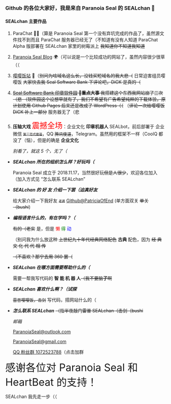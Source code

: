 ### Github 的各位大家好，我是来自 Paranoia Seal 的 SEALchan 👋



#### SEALchan 主要作品

1.  ParaChat 👯‍♂️（算是 Paranoia Seal 第一个没有弃坑完成的作品了，虽然源文件找不到而且 ParaChat 服务器已经无了（不知道有没有人知道 ParaChat Alpha 版部署在 SEALchan 家里的树莓派上 ~~我知道你不知道我知道~~

2.  [Paranoia Seal Blog](https://blog.paranoiaseal.website) 🌍（可以说是一个比较成功的网站了，虽然内容很少很草（（

3.  [嘤嘤饭站](https://SEALchanPS.github.io/YingyingChan) 👧（~~别问为啥域名这么长，没钱买短域名的我大悲（~~ 日常迫害组员嘤嘤饭 ~~大家快去我 Seal Software Bank 下评论吧，DiCK 是真的（~~ 

4.  ~~[Seal Software Bank 印章软件园](https://apps.paranoiaseal.website) 🌈**重点大事** 我搭建这个东西我网站崩了三次（悲 （软件园这个设想早就有了，我们不希望有广告希望纯粹的下载体验，原计划使用 Github Pages 后来还是改成了 WordPress（（~~ （~~评论一次给嘤嘤饭 DiCK 补上一部分~~ 服务器无了（悲

5. **压轴大戏** <font color="red" size=5>震撼全场</font>：企业文化 **印章机器人** SEALbot，前后部署于 企业微信 ~~<font size=1>第三范式傻逼</font>~~，QQ ~~<font size=2>腾讯傻逼</font>~~，Telegram。虽然用的框架不一样（CoolQ 都没了（恼），但是的确是 **企业文化**

    *别看了，就这 5 个，无了（*



-   ***SEALchan 所在的组织怎么样？好玩吗（***

    Paranoia Seal 成立于 2018.11.17，当然很好玩~~但是人很少~~，欢迎各位加入（加入方式见 “怎么联系 SEALchan”


    

-   ***SEALchan 的 好 友 介绍一下罢（迫真好友***

    给大家介绍一下我好友 ~~<font size=1>老婆</font>~~  [Github@PatriciaOfEnd](https://github.com/PatriciaOfEnd) (单方面双关 ~~单关（bushi~~)

    

-   ***编程语言什么的，有在学吗？（***

    ~~有的（老实~~ 是，但是 <font color="red">懒</font> <font color="green">得</font> <font color="blue">动</font>

    （别问我为什么放这种   ~~上世纪九十年代经典网络配色~~   **古典** 配色，因为 ~~经 典 文 化 代 代 相 传~~

    ~~（不喜欢？那宁去用 360 罢（~~

    

-   ***SEALchan 在哪方面需要帮助什么的（***

    需要一帮我写代码的 **智  能  机  器  人**~~（我不要脑**子**啊~~



-   ***SEALchan 喜欢什么啊？（试探***

    ~~<font size=2>雷普嘤嘤饭，击剑</font>~~ 写代码，搭网站什么的（

    

-   ***怎么联系 SEALchan*** ~~（指半夜敲门雷普 SEALchan（击剑（bushi~~

    *邮箱*

    [ParanoiaSeal@outlook.com](mailto:ParanoiaSeal@outlook.com)

    [ParanoiaSeal@gmail.com](mailto:ParanoiaSeal@gmail.com)

    [QQ 粉丝群 1072523788](https://jq.qq.com/?_wv=1027&k=spC03s4d)（点击加群



<font size=6> 感谢各位对 Paranoia Seal 和 HeartBeat 的支持！</font>

SEALchan 我先走一步（（

